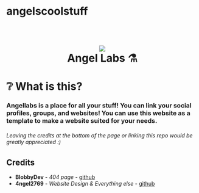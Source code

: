 # angelscoolstuff
<h1 align="center">
  <br>
  <a href="https://angellabs.gq"><img src="https://i.imgur.com/aFIMzUb.png"></a>
  <br>
  Angel Labs ⚗️
  <br>
</h1>

# ❔ What is this? 
### Angellabs is a place for all your stuff! You can link your social profiles, groups, and websites! You can use this website as a template to make a website suited for your needs. 
###### Leaving the credits at the bottom of the page or linking this repo would be greatly appreciated :)


## Credits
 
* **BlobbyDev** - *404 page* - [github](https://github.com/BlobbyDev)
* **4ngel2769** - *Website Design & Everything else* - [github](https://github.com/4ngel2769)
